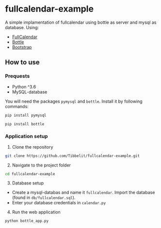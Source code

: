 # fullcalendar-example
A simple implamentation of fullcalendar using bottle as server and mysql as database. Using:
- [FullCalendar](https://fullcalendar.io/)
- [Bottle](http://bottlepy.org)
- [Bootstrap](http://getbootstrap.org)

## How to use

### Prequests
- Python ^3.6
- MySQL-database

You will need the packages `pymysql` and `bottle`. Install it by following commands:
```bash
pip install pymysql
```
```bash
pip install bottle
```

### Application setup
1. Clone the repository
```bash
git clone https://github.com/Tibbelit/fullcalendar-example.git
```
2. Navigate to the project folder
```bash
cd fullcalendar-example
```
3. Database setup
- Create a mysql-databas and name it `fullcalendar`. Import the database (found in `db/fullcalendar.sql`).
- Enter your database credentials in `calendar.py`

4. Run the web application
```
python bottle_app.py
```